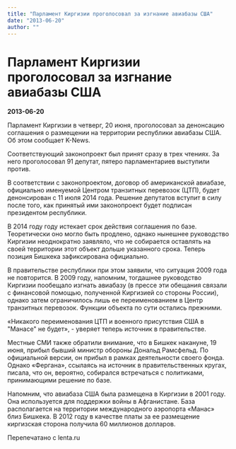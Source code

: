 ```yaml
---
title: "Парламент Киргизии проголосовал за изгнание авиабазы США"
date: "2013-06-20"
author: ""
---
```


# Парламент Киргизии проголосовал за изгнание авиабазы США

**2013-06-20** 

Парламент Киргизии в четверг, 20 июня, проголосовал за денонсацию соглашения о размещении на территории республики авиабазы США. Об этом сообщает K-News.

Соответствующий законопроект был принят сразу в трех чтениях. За него проголосовал 91 депутат, пятеро парламентариев выступили против.

В соответствии с законопроектом, договор об американской авиабазе, официально именуемой Центром транзитных перевозок (ЦТП), будет денонсирован с 11 июля 2014 года. Решение депутатов вступит в силу после того, как принятый ими законопроект будет подписан президентом республики.

В 2014 году году истекает срок действия соглашения по базе. Теоретически оно могло быть продлено, однако нынешнее руководство Киргизии неоднократно заявляло, что не собирается оставлять на своей территории этот объект дольше указанного срока. Теперь позиция Бишкека зафиксирована официально.

В правительстве республики при этом заявили, что ситуация 2009 года не повторится. В 2009 году, напомним, тогдашнее руководство Киргизии пообещало изгнать авиабазу (в прессе эти обещания связали с финансовой помощью, полученной Киргизией со стороны России), однако затем ограничилось лишь ее переименованием в Центр транзитных перевозок. Функции объекта по сути остались прежними.

«Никакого переименования ЦТП и военного присутствия США в "Манасе" не будет», - уверяет теперь источник в правительстве.

Местные СМИ также обратили внимание, что в Бишкек накануне, 19 июня, прибыл бывший министр обороны Дональд Рамсфельд. По официальной версии, он прибыл в рамках деятельности своего фонда. Однако «Фергана», ссылаясь на источник в правительственных кругах, писала, что он, вероятно, собирался встречаться с политиками, принимающими решение по базе.

Напомним, что авиабаза США была размещена в Киргизии в 2001 году. Она используется для поддержки войны в Афганистане. База располагается на территории международного аэропорта «Манас» близ Бишкека. В 2012 году в качестве платы за ее размещение киргизская сторона получила 60 миллионов долларов.

Перепечатано с lenta.ru
